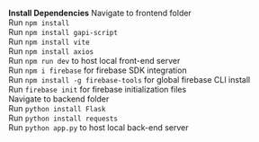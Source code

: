 **Install Dependencies**
Navigate to frontend folder \
Run `npm install`\
Run `npm install gapi-script`\
Run `npm install vite`\
Run `npm install axios`\
Run `npm run dev` to host local front-end server \
Run `npm i firebase` for firebase SDK integration\
Run `npm install -g firebase-tools` for global firebase CLI install\
Run `firebase init` for firebase initialization files\
Navigate to backend folder \
Run `python install Flask` \
Run `python install requests` \
Run `python app.py` to host local back-end server


